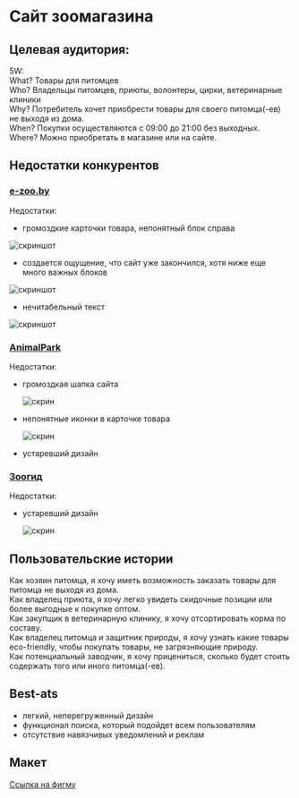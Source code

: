 # Сайт зоомагазина
## Целевая аудитория:
5W:  
What? Товары для питомцев  
Who? Владельцы питомцев, приюты, волонтеры, цирки, ветеринарные клиники  
Why? Потребитель хочет приобрести товары для своего питомца(-ев) не выходя из дома.  
When? Покупки осуществляются с 09:00 до 21:00 без выходных.  
Where? Можно приобретать в магазине или на сайте.  
## Недостатки конкурентов
### [e-zoo.by](https://e-zoo.by/)
Недостатки:  
- громоздкие карточки товара, непонятный блок справа  
  
![скриншот](https://user-images.githubusercontent.com/70842136/156372426-93f5caa0-53bd-4228-a834-b8cacb4048e2.png)   
  
- создается ощущение, что сайт уже закончился, хотя ниже еще много важных блоков  
  
![скриншот](https://user-images.githubusercontent.com/70842136/156372788-0c7bd683-4733-4649-aac0-383b1eec466d.png)  
  
- нечитабельный текст  
  
![скриншот](https://user-images.githubusercontent.com/70842136/156373275-4eb72f32-93fc-4311-a9a0-b05a0d8e1e48.png)
  
### [AnimalPark](https://animalpark.by/)
Недостатки:  
- громоздкая шапка сайта  
  
  ![скрин](https://user-images.githubusercontent.com/70842136/156375548-ae69275e-8fd6-439d-86ac-3314ed628080.png)
  
- непонятные иконки в карточке товара  
  
  ![скрин](https://user-images.githubusercontent.com/70842136/156375680-8ffb6da0-4a52-4d54-bb72-961577921f97.png)

- устаревший дизайн  
  
### [Зоогид](https://zoogid.by/)
Недостатки:
- устаревший дизайн
   
   ![скрин](https://user-images.githubusercontent.com/70842136/156387880-4f705929-c539-4f2d-ae6b-f1a1a08490be.png)
   
## Пользовательские истории
Как хозяин питомца, я хочу иметь возможность заказать товары для питомца не выходя из дома.  
Как владелец приюта, я хочу легко увидеть скидочные позиции или более выгодные к покупке оптом.  
Как закупщик в ветеринарную клинику, я хочу отсортировать корма по составу.  
Как владелец питомца и защитник природы, я хочу узнать какие товары eco-friendly, чтобы покупать товары, не загрязняющие природу.   
Как потенциальный заводчик, я хочу прицениться, сколько будет стоить содержать того или иного питомца(-ев).  

## Best-ats
- легкий, неперегруженный дизайн
- функционал поиска, который подойдет всем пользователям
- отсутствие навязчивых уведомлений и реклам  

## Макет
[Ссылка на фигму](https://www.figma.com/file/kztGkqh6H6p6oaM8Ma6ZpN/PetStore?node-id=41%3A2)



  






